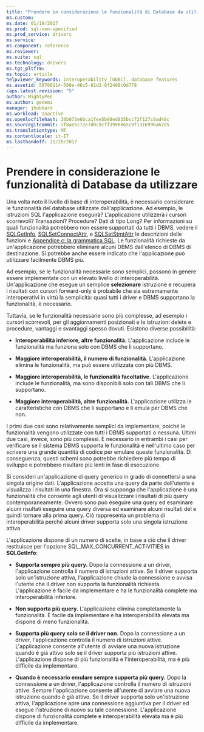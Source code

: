 ```yaml
---
title: "Prendere in considerazione le funzionalità di Database da utilizzare | Documenti Microsoft"
ms.custom: 
ms.date: 01/19/2017
ms.prod: sql-non-specified
ms.prod_service: drivers
ms.service: 
ms.component: reference
ms.reviewer: 
ms.suite: sql
ms.technology: drivers
ms.tgt_pltfrm: 
ms.topic: article
helpviewer_keywords: interoperability [ODBC], database features
ms.assetid: 59760114-508e-46c5-81d2-8f2498c0d778
caps.latest.revision: "5"
author: MightyPen
ms.author: genemi
manager: jhubbard
ms.workload: Inactive
ms.openlocfilehash: 30b073e6bca1fee5b98ed835bcc72f127c9ad40c
ms.sourcegitcommit: 7f8aebc72e7d0c8cff3990865c9f1316996a67d5
ms.translationtype: MT
ms.contentlocale: it-IT
ms.lasthandoff: 11/20/2017
---
```

# <a name="considering-database-features-to-use"></a>Prendere in considerazione le funzionalità di Database da utilizzare
Una volta noto il livello di base di interoperabilità, è necessario considerare le funzionalità del database utilizzate dall'applicazione. Ad esempio, le istruzioni SQL l'applicazione eseguirà? L'applicazione utilizzerà i cursori scorrevoli? Transazioni? Procedure? Dati di tipo Long? Per informazioni su quali funzionalità potrebbero non essere supportati da tutti i DBMS, vedere il [SQLGetInfo](../../../odbc/reference/syntax/sqlgetinfo-function.md), [SQLSetConnectAttr](../../../odbc/reference/syntax/sqlsetconnectattr-function.md), e [SQLSetStmtAttr](../../../odbc/reference/syntax/sqlsetstmtattr-function.md) le descrizioni delle funzioni e [ Appendice c: la grammatica SQL](../../../odbc/reference/appendixes/appendix-c-sql-grammar.md). Le funzionalità richieste da un'applicazione potrebbero eliminare alcuni DBMS dall'elenco di DBMS di destinazione. Si potrebbe anche essere indicato che l'applicazione può utilizzare facilmente DBMS più.  
  
 Ad esempio, se le funzionalità necessarie sono semplici, possono in genere essere implementate con un elevato livello di interoperabilità. Un'applicazione che esegue un semplice **selezionare** istruzione e recupera i risultati con cursori forward-only è probabile che sia estremamente interoperativi in virtù la semplicità: quasi tutti i driver e DBMS supportano la funzionalità, è necessario.  
  
 Tuttavia, se le funzionalità necessarie sono più complesse, ad esempio i cursori scorrevoli, per gli aggiornamenti posizionati e le istruzioni delete e procedure, vantaggi e svantaggi spesso dovuti. Esistono diverse possibilità:  
  
-   **Interoperabilità inferiore, altre funzionalità.** L'applicazione include le funzionalità ma funziona solo con DBMS che li supportano.  
  
-   **Maggiore interoperabilità, il numero di funzionalità.** L'applicazione elimina le funzionalità, ma può essere utilizzata con più DBMS.  
  
-   **Maggiore interoperabilità, le funzionalità facoltative.** L'applicazione include le funzionalità, ma sono disponibili solo con tali DBMS che li supportano.  
  
-   **Maggiore interoperabilità, altre funzionalità.** L'applicazione utilizza le caratteristiche con DBMS che li supportano e li emula per DBMS che non.  
  
 I primi due casi sono relativamente semplici da implementare, poiché le funzionalità vengono utilizzate con tutti i DBMS supportati o nessuna. Ultimi due casi, invece, sono più complessi. È necessario in entrambi i casi per verificare se il sistema DBMS supporta le funzionalità e nell'ultimo caso per scrivere una grande quantità di codice per emulare queste funzionalità. Di conseguenza, questi schemi sono potrebbe richiedere più tempo di sviluppo e potrebbero risultare più lenti in fase di esecuzione.  
  
 Si consideri un'applicazione di query generico in grado di connettersi a una singola origine dati. L'applicazione accetta una query da parte dell'utente e visualizza i risultati in una finestra. Ora si supponga che l'applicazione è una funzionalità che consente agli utenti di visualizzare i risultati di più query contemporaneamente. Ovvero sono può eseguire una query ed esaminare alcuni risultati eseguire una query diversa ed esaminare alcuni risultati del e quindi tornare alla prima query. Ciò rappresenta un problema di interoperabilità perché alcuni driver supporta solo una singola istruzione attiva.  
  
 L'applicazione dispone di un numero di scelte, in base a ciò che il driver restituisce per l'opzione SQL_MAX_CONCURRENT_ACTIVITIES in **SQLGetInfo**:  
  
-   **Supporta sempre più query.** Dopo la connessione a un driver, l'applicazione controlla il numero di istruzioni attive. Se il driver supporta solo un'istruzione attiva, l'applicazione chiude la connessione e avvisa l'utente che il driver non supporta la funzionalità richiesta. L'applicazione è facile da implementare e ha le funzionalità complete ma interoperabilità inferiore.  
  
-   **Non supporta più query.** L'applicazione elimina completamente la funzionalità. È facile da implementare e ha interoperabilità elevata ma dispone di meno funzionalità.  
  
-   **Supporta più query solo se il driver non.** Dopo la connessione a un driver, l'applicazione controlla il numero di istruzioni attive. L'applicazione consente all'utente di avviare una nuova istruzione quando è già attivo solo se il driver supporta più istruzioni attive. L'applicazione dispone di più funzionalità e l'interoperabilità, ma è più difficile da implementare.  
  
-   **Quando è necessario emulare sempre supporta più query.** Dopo la connessione a un driver, l'applicazione controlla il numero di istruzioni attive. Sempre l'applicazione consente all'utente di avviare una nuova istruzione quando è già attivo. Se il driver supporta solo un'istruzione attiva, l'applicazione apre una connessione aggiuntiva per il driver ed esegue l'istruzione di nuovo su tale connessione. L'applicazione dispone di funzionalità complete e interoperabilità elevata ma è più difficile da implementare.
